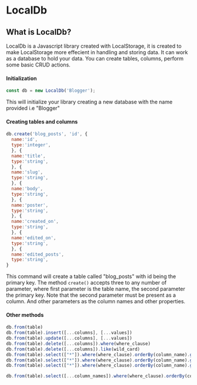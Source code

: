 # LocalDb

## What is LocalDb?
LocalDb is a Javascript library created with LocalStorage, it is created to make LocalStorage more effecient in handling and storing data. It can work as a database to hold your data.
You can create tables, columns, perform some basic CRUD actions.

#### Initialization

```JAVASCRIPT
const db = new LocalDb('Blogger');
```
This will initialize your library creating a new database with the name provided i.e "Blogger"

#### Creating tables and columns
```JAVASCRIPT
db.create('blog_posts', 'id', {
  name:'id',
  type:'integer',
  }, {
  name:'title',
  type:'string',
  }, {
  name:'slug',
  type:'string',
  }, {
  name:'body',
  type:'string',
  }, {
  name:'poster',
  type:'string',
  }, {
  name:'created_on',
  type:'string',
  }, {
  name:'edited_on',
  type:'string',
  }, {
  name:'edited_posts',
  type:'string',
}
```
This command will create a table called "blog_posts" with id being the primary key.
The method `create()` accepts three to any number of parameter, where first parameter is the table name, the second parameter the primary key. Note that the second parameter must be present as a column. And other parameters as the column names and other properties.


#### Other methods
```JAVASCRIPT
db.from(table)
db.from(table).insert([...columns], [...values])
db.from(table).update([...columns], [...values])
db.from(table).delete([...columns]).where(where_clause)
db.from(table).delete([...columns]).like(wild_card)
db.from(table).select(["*"]).where(where_clause).orderBy(column_name).getAll() //selects all columns, the orderBy() method is optional
db.from(table).select(["*"]).where(where_clause).orderBy(column_name).getFirst() //selects all columns, the orderBy() method is optional
db.from(table).select(["*"]).where(where_clause).orderBy(column_name).getLast() //selects all columns, the orderBy() method is optional

db.from(table).select([...column_names]).where(where_clause).orderBy(column_name).getAll() //selects the given column(s), the orderBy() method is optional. the getAll() method can be replaced with either getFirst() or getLast()

```
